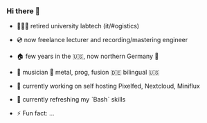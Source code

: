 ### Hi there 👋

- 🧑🏼‍💻 retired university labtech (it/#ogistics) 
- 💿 now freelance lecturer and recording/mastering engineer 
- 🏠 few years in the 🇺🇸, now northern Germany 🌊
- 🎸 musician 🤘 metal, prog, fusion 🇩🇪 bilingual 🇺🇸

- 🔭 currently working on self hosting Pixelfed, Nextcloud, Miniflux
- 🌱 currently refreshing my ˋBashˋ skills
- ⚡ Fun fact: ...

